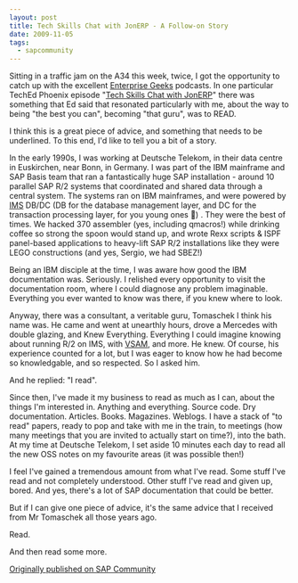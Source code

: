 ```yaml
---
layout: post
title: Tech Skills Chat with JonERP - A Follow-on Story
date: 2009-11-05
tags:
  - sapcommunity
---
```

Sitting in a traffic jam on the A34 this week, twice, I got the opportunity to catch up with the excellent [Enterprise Geeks](https://web.archive.org/web/20090207191044/http://enterprisegeeks.com/blog/) podcasts. In one particular TechEd Phoenix episode "[Tech Skills Chat with JonERP](https://web.archive.org/web/20091105141134/http://enterprisegeeks.com/blog/2009/10/22/egeeks-podcast-jonerp-tech-skills-chat/)" there was something that Ed said that resonated particularly with me, about the way to being "the best you can", becoming "that guru", was to READ.

I think this is a great piece of advice, and something that needs to be underlined. To this end, I'd like to tell you a bit of a story.

In the early 1990s, I was working at Deutsche Telekom, in their data centre in Euskirchen, near Bonn, in Germany. I was part of the IBM mainframe and SAP Basis team that ran a fantastically huge SAP installation - around 10 parallel  SAP R/2 systems that coordinated and shared data through a central system. The systems ran on IBM mainframes, and were powered by [IMS](http://en.wikipedia.org/wiki/IBM_Information_Management_System) DB/DC (DB for the database management layer, and DC for the transaction processing layer, for you young ones 🙂) . They were the best of times. We hacked 370 assembler (yes, including qmacros!) while drinking coffee so strong the spoon would stand up, and wrote Rexx scripts & ISPF panel-based applications to heavy-lift SAP R/2 installations like they were LEGO constructions (and yes, Sergio, we had SBEZ!)

Being an IBM disciple at the time, I was aware how good the IBM documentation was. Seriously. I relished every opportunity to visit the documentation room, where I could diagnose any problem imaginable. Everything you ever wanted to know was there, if you knew where to look.

Anyway, there was a consultant, a veritable guru, Tomaschek I think his name was. He came and went at unearthly hours, drove a Mercedes with double glazing, and Knew Everything. Everything I could imagine knowing about running R/2 on IMS, with [VSAM](http://www.redbooks.ibm.com/abstracts/sg246105.html), and more. He knew. Of course, his experience counted for a lot, but I was eager to know how he had become so knowledgable, and so respected. So I asked him.

And he replied: "I read".

Since then, I've made it my business to read as much as I can, about the things I'm interested in. Anything and everything. Source code. Dry documentation. Articles. Books. Magazines. Weblogs. I have a stack of "to read" papers, ready to pop and take with me in the train, to meetings (how many meetings that you are invited to actually start on time?), into the bath. At my time at Deutsche Telekom, I set aside 10 minutes each day to read all the new OSS notes on my favourite areas (it was possible then!)

I feel I've gained a tremendous amount from what I've read. Some stuff I've read and not completely understood. Other stuff I've read and given up, bored. And yes, there's a lot of SAP documentation that could be better.

But if I can give one piece of advice, it's the same advice that I received from Mr Tomaschek all those years ago.

Read.

And then read some more.


[Originally published on SAP Community](https://blogs.sap.com/2009/11/05/tech-skills-chat-with-jonerp-a-follow-on-story/)
